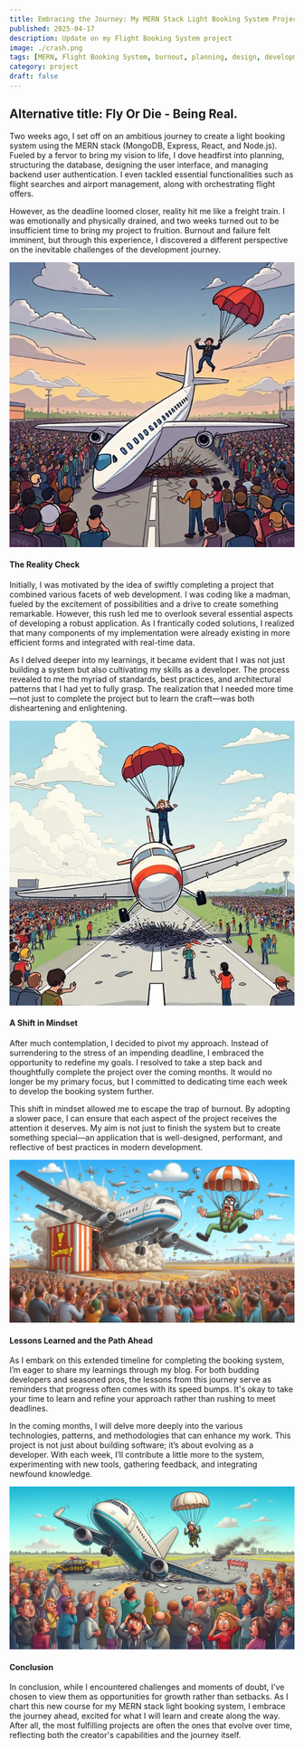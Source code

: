 ```yaml
---
title: Embracing the Journey: My MERN Stack Light Booking System Project 🚀
published: 2025-04-17
description: Update on my Flight Booking System project
image: ./crash.png
tags: [MERN, Flight Booking System, burnout, planning, design, development, coding]
category: project
draft: false
---
```


## Alternative title: Fly Or Die - Being Real.

Two weeks ago, I set off on an ambitious journey to create a light booking system using the MERN stack (MongoDB, Express, React, and Node.js). Fueled by a fervor to bring my vision to life, I dove headfirst into planning, structuring the database, designing the user interface, and managing backend user authentication. I even tackled essential functionalities such as flight searches and airport management, along with orchestrating flight offers.

However, as the deadline loomed closer, reality hit me like a freight train. I was emotionally and physically drained, and two weeks turned out to be insufficient time to bring my project to fruition. Burnout and failure felt imminent, but through this experience, I discovered a different perspective on the inevitable challenges of the development journey.

![crash cartoon](./crash-1.png)

#### The Reality Check

Initially, I was motivated by the idea of swiftly completing a project that combined various facets of web development. I was coding like a madman, fueled by the excitement of possibilities and a drive to create something remarkable. However, this rush led me to overlook several essential aspects of developing a robust application. As I frantically coded solutions, I realized that many components of my implementation were already existing in more efficient forms and integrated with real-time data.

As I delved deeper into my learnings, it became evident that I was not just building a system but also cultivating my skills as a developer. The process revealed to me the myriad of standards, best practices, and architectural patterns that I had yet to fully grasp. The realization that I needed more time—not just to complete the project but to learn the craft—was both disheartening and enlightening.

![crash cartoon](./crash-2.png)

#### A Shift in Mindset

After much contemplation, I decided to pivot my approach. Instead of surrendering to the stress of an impending deadline, I embraced the opportunity to redefine my goals. I resolved to take a step back and thoughtfully complete the project over the coming months. It would no longer be my primary focus, but I committed to dedicating time each week to develop the booking system further.

This shift in mindset allowed me to escape the trap of burnout. By adopting a slower pace, I can ensure that each aspect of the project receives the attention it deserves. My aim is not just to finish the system but to create something special—an application that is well-designed, performant, and reflective of best practices in modern development.

![crash cartoon](./crash-3.jpeg)

#### Lessons Learned and the Path Ahead

As I embark on this extended timeline for completing the booking system, I’m eager to share my learnings through my blog. For both budding developers and seasoned pros, the lessons from this journey serve as reminders that progress often comes with its speed bumps. It's okay to take your time to learn and refine your approach rather than rushing to meet deadlines.

In the coming months, I will delve more deeply into the various technologies, patterns, and methodologies that can enhance my work. This project is not just about building software; it’s about evolving as a developer. With each week, I’ll contribute a little more to the system, experimenting with new tools, gathering feedback, and integrating newfound knowledge.

![crash cartoon](./crash-4.jpeg)

#### Conclusion
In conclusion, while I encountered challenges and moments of doubt, I’ve chosen to view them as opportunities for growth rather than setbacks. As I chart this new course for my MERN stack light booking system, I embrace the journey ahead, excited for what I will learn and create along the way. After all, the most fulfilling projects are often the ones that evolve over time, reflecting both the creator's capabilities and the journey itself.